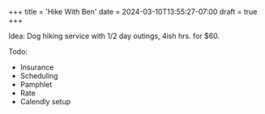 +++
title = 'Hike With Ben'
date = 2024-03-10T13:55:27-07:00
draft = true
+++

Idea:
Dog hiking service with 1/2 day outings, 4ish hrs. for $60.

Todo:
- Insurance
- Scheduling
- Pamphlet
- Rate
- Calendly setup